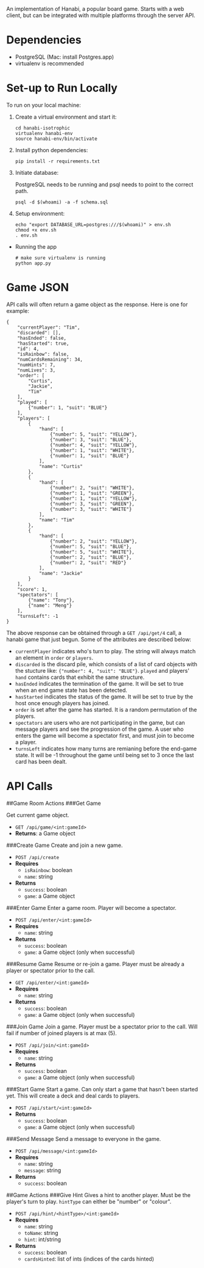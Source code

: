 
An implementation of Hanabi, a popular board game. Starts with a web client, but can be integrated with multiple platforms through the server API.

# Dependencies

- PostgreSQL (Mac: install Postgres.app)
- virtualenv is recommended

# Set-up to Run Locally

To run on your local machine:

1. Create a virtual environment and start it:

    ```
    cd hanabi-isotrophic
    virtualenv hanabi-env
    source hanabi-env/bin/activate
    ```

2. Install python dependencies:

    ```
    pip install -r requirements.txt
    ```

3. Initiate database:

    PostgreSQL needs to be running and psql needs to point to the correct path.
    ```
    psql -d $(whoami) -a -f schema.sql
    ```

4. Setup environment:

    ```
    echo "export DATABASE_URL=postgres:///$(whoami)" > env.sh
    chmod +x env.sh
    . env.sh
    ```

* Running the app

    ```
    # make sure virtualenv is running
    python app.py
    ```

# Game JSON

API calls will often return a game object as the response. Here is one for example: 
        
    {
        "currentPlayer": "Tim",
        "discarded": [],
        "hasEnded": false,
        "hasStarted": true,
        "id": 4,
        "isRainbow": false,
        "numCardsRemaining": 34,
        "numHints": 7,
        "numLives": 3,
        "order": [
            "Curtis",
            "Jackie",
            "Tim"
        ],
        "played": [
            {"number": 1, "suit": "BLUE"}
        ],
        "players": [
            {
                "hand": [
                    {"number": 5, "suit": "YELLOW"},
                    {"number": 3, "suit": "BLUE"},
                    {"number": 4, "suit": "YELLOW"},
                    {"number": 1, "suit": "WHITE"},
                    {"number": 1, "suit": "BLUE"}
                ],
                "name": "Curtis"
            },
            {
                "hand": [
                    {"number": 2, "suit": "WHITE"},
                    {"number": 1, "suit": "GREEN"},
                    {"number": 1, "suit": "YELLOW"},
                    {"number": 3, "suit": "GREEN"},
                    {"number": 3, "suit": "WHITE"}
                ],
                "name": "Tim"
            },
            {
                "hand": [
                    {"number": 2, "suit": "YELLOW"},
                    {"number": 5, "suit": "BLUE"},
                    {"number": 5, "suit": "WHITE"},
                    {"number": 2, "suit": "BLUE"},
                    {"number": 2, "suit": "RED"}
                ],
                "name": "Jackie"
            }
        ],
        "score": 1,
        "spectators": [
            {"name": "Tony"},
            {"name": "Meng"}
        ],
        "turnsLeft": -1
    }
    
The above response can be obtained through a `GET /api/get/4` call, a hanabi game that just begun. Some of the attributes are described below:

* `currentPlayer` indicates who's turn to play. The string will always match an element in `order` or `players`.
* `discarded` is the discard pile, which consists of a list of card objects with the stucture like: `{"number": 4, "suit": "BLUE"}`. `played` and players' `hand` contains cards that exhibit the same structure.
* `hasEnded` indicates the termination of the game. It will be set to true when an end game state has been detected.
* `hasStarted` indicates the status of the game. It will be set to true by the host once enough players has joined.
* `order` is set after the game has started. It is a random permutation of the players.
* `spectators` are users who are not participating in the game, but can message players and see the progression of the game. A user who enters the game will become a spectator first, and must join to become a player.
* `turnsLeft` indicates how many turns are remianing before the end-game state. It will be -1 throughout the game until being set to 3 once the last card has been dealt.

# API Calls

##Game Room Actions
###Get Game

Get current game object.

* `GET /api/game/<int:gameId>`
* **Returns**: a Game object

###Create Game
Create and join a new game.
* `POST /api/create`
* **Requires**
  * `isRainbow`: boolean
  * `name`: string
* **Returns**
  * `success`: boolean
  * `game`: a Game object

###Enter Game
Enter a game room. Player will become a spectator.
* `POST /api/enter/<int:gameId>`
* **Requires**
  * `name`: string
* **Returns**
  * `success`: boolean
  * `game`: a Game object (only when successful)

###Resume Game
Resume or re-join a game. Player must be already a player or spectator prior to the call.
* `GET /api/enter/<int:gameId>`
* **Requires**
  * `name`: string
* **Returns**
  * `success`: boolean
  * `game`: a Game object (only when successful)

###Join Game
Join a game. Player must be a spectator prior to the call. Will fail if number of joined players is at max (5).
* `POST /api/join/<int:gameId>`
* **Requires**
  * `name`: string
* **Returns**
  * `success`: boolean
  * `game`: a Game object (only when successful)

###Start Game
Start a game. Can only start a game that hasn't been started yet. This will create a deck and deal cards to players.
* `POST /api/start/<int:gameId>`
* **Returns**
  * `success`: boolean
  * `game`: a Game object (only when successful)

###Send Message
Send a message to everyone in the game.
* `POST /api/message/<int:gameId>`
* **Requires**
  * `name`: string
  * `message`: string
* **Returns**
  * `success`: boolean

##Game Actions
###Give Hint
Gives a hint to another player. Must be the player's turn to play. `hintType` can either be "number" or "colour".
* `POST /api/hint/<hintType>/<int:gameId>`
* **Requires**
  * `name`: string
  * `toName`: string
  * `hint`: int/string
* **Returns**
  * `success`: boolean
  * `cardsHinted`: list of ints (indices of the cards hinted)

